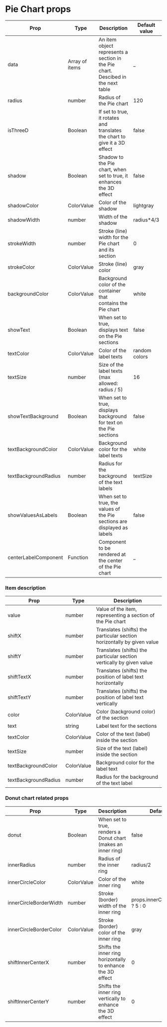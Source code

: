 # Pie Chart props

| Prop                 | Type           | Description                                                                      | Default value |
| -------------------- | -------------- | -------------------------------------------------------------------------------- | ------------- |
| data                 | Array of items | An item object represents a section in the Pie chart. Descibed in the next table | \_            |
| radius               | number         | Radius of the Pie chart                                                          | 120           |
| isThreeD             | Boolean        | If set to true, it rotates and translates the chart to give it a 3D effect       | false         |
| shadow               | Boolean        | Shadow to the Pie chart, when set to true, it enhances the 3D effect             | false         |
| shadowColor          | ColorValue     | Color of the shadow                                                              | lightgray     |
| shadowWidth          | number         | Width of the shadow                                                              | radius\*4/3   |
| strokeWidth          | number         | Stroke (line) width for the Pie chart and its section                            | 0             |
| strokeColor          | ColorValue     | Stroke (line) color                                                              | gray          |
| backgroundColor      | ColorValue     | Background color of the container that contains the Pie chart                    | white         |
| showText             | Boolean        | When set to true, displays text on the Pie sections                              | false         |
| textColor            | ColorValue     | Color of the label texts                                                         | random colors |
| textSize             | number         | Size of the label texts (max allowed: radius / 5)                                | 16            |
| showTextBackground   | Boolean        | When set to true, displays background for text on the Pie sections               | false         |
| textBackgroundColor  | ColorValue     | Background color for the label texts                                             | white         |
| textBackgroundRadius | number         | Radius for the background of the text labels                                     | textSize      |
| showValuesAsLabels   | Boolean        | When set to true, the values of the Pie sections are displayed as labels         | false         |
| centerLabelComponent | Function       | Component to be rendered at the center of the Pie chart                          | \_            |

### Item description

| Prop                 | Type       | Description                                                            |
| -------------------- | ---------- | ---------------------------------------------------------------------- |
| value                | number     | Value of the item, representing a section of the Pie chart             |
| shiftX               | number     | Translates (shifts) the particular section horizontally by given value |
| shiftY               | number     | Translates (shifts) the particular section vertically by given value   |
| shiftTextX           | number     | Translates (shifts) the position of label text horizontally            |
| shiftTextY           | number     | Translates (shifts) the position of label text vertically              |
| color                | ColorValue | Color (background color) of the section                                |
| text                 | string     | Label text for the sections                                            |
| textColor            | ColorValue | Color of the text (label) inside the section                           |
| textSize             | number     | Size of the text (label) inside the section                            |
| textBackgroundColor  | ColorValue | Background color for the label text                                    |
| textBackgroundRadius | number     | Radius for the background of the text label                            |

### Donut chart related props

| Prop                   | Type       | Description                                                   | Default value                        |
| ---------------------- | ---------- | ------------------------------------------------------------- | ------------------------------------ |
| donut                  | Boolean    | When set to true, renders a Donut chart (makes an inner ring) | false                                |
| innerRadius            | number     | Radius of the inner ring                                      | radius/2                             |
| innerCircleColor       | ColorValue | Color of the inner ring                                       | white                                |
| innerCircleBorderWidth | number     | Stroke (border) width of the inner ring                       | props.innerCircleBorderColor ? 5 : 0 |
| innerCircleBorderColor | ColorValue | Stroke (border) color of the inner ring                       | gray                                 |
| shiftInnerCenterX      | number     | Shifts the inner ring horizontally to enhance the 3D effect   | 0                                    |
| shiftInnerCenterY      | number     | Shifts the inner ring vertically to enhance the 3D effect     | 0                                    |
